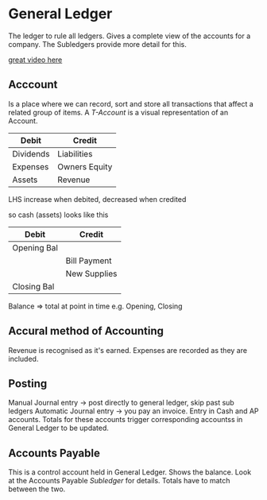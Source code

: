 # General Ledger
The ledger to rule all ledgers. Gives a complete view of the accounts for a company. 
The Subledgers provide more detail for this.

[great video here](https://www.youtube.com/watch?v=Fu8zGee1SZw)

## Acccount 
Is a place where we can record, sort and store all transactions that affect a related group of items.
A *T-Account* is a visual representation of an Account.

| Debit | Credit |
| ----------- | ----------- |
| Dividends | Liabilities |
| Expenses | Owners Equity |
| Assets | Revenue |

LHS increase when debited, decreased when credited

so cash (assets) looks like this

| Debit | Credit |
| ----------- | ----------- |
| Opening Bal |  |
|  | Bill Payment |
|  | New Supplies |
| Closing Bal |  |

Balance => total at point in time e.g. Opening, Closing


## Accural method of Accounting
Revenue is recognised as it's earned. Expenses are recorded as they are included.

## Posting 
Manual Journal entry -> post directly to general ledger, skip past sub ledgers
Automatic Journal entry -> you pay an invoice. Entry in Cash and AP accounts. Totals for these accounts trigger corresponding accountss in General Ledger to be updated.

## Accounts Payable
This is a control account held in General Ledger. Shows the balance.
Look at the Accounts Payable *Subledger* for details.
Totals have to match between the two.
